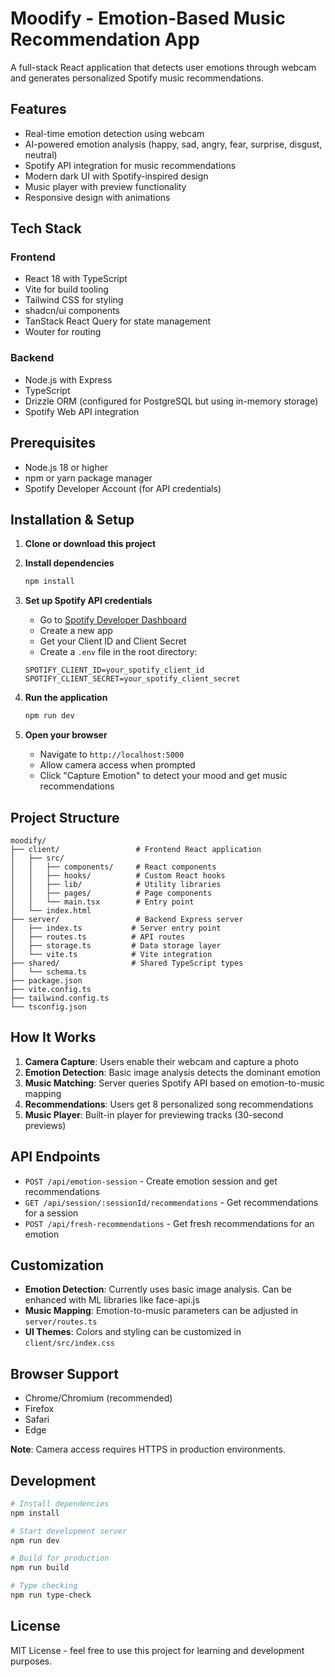 # Moodify - Emotion-Based Music Recommendation App

A full-stack React application that detects user emotions through webcam and generates personalized Spotify music recommendations.

## Features

- Real-time emotion detection using webcam
- AI-powered emotion analysis (happy, sad, angry, fear, surprise, disgust, neutral)
- Spotify API integration for music recommendations
- Modern dark UI with Spotify-inspired design
- Music player with preview functionality
- Responsive design with animations

## Tech Stack

### Frontend
- React 18 with TypeScript
- Vite for build tooling
- Tailwind CSS for styling
- shadcn/ui components
- TanStack React Query for state management
- Wouter for routing

### Backend
- Node.js with Express
- TypeScript
- Drizzle ORM (configured for PostgreSQL but using in-memory storage)
- Spotify Web API integration

## Prerequisites

- Node.js 18 or higher
- npm or yarn package manager
- Spotify Developer Account (for API credentials)

## Installation & Setup

1. **Clone or download this project**

2. **Install dependencies**
   ```bash
   npm install
   ```

3. **Set up Spotify API credentials**
   - Go to [Spotify Developer Dashboard](https://developer.spotify.com/dashboard)
   - Create a new app
   - Get your Client ID and Client Secret
   - Create a `.env` file in the root directory:
   ```
   SPOTIFY_CLIENT_ID=your_spotify_client_id
   SPOTIFY_CLIENT_SECRET=your_spotify_client_secret
   ```

4. **Run the application**
   ```bash
   npm run dev
   ```

5. **Open your browser**
   - Navigate to `http://localhost:5000`
   - Allow camera access when prompted
   - Click "Capture Emotion" to detect your mood and get music recommendations

## Project Structure

```
moodify/
├── client/                 # Frontend React application
│   ├── src/
│   │   ├── components/     # React components
│   │   ├── hooks/          # Custom React hooks
│   │   ├── lib/            # Utility libraries
│   │   ├── pages/          # Page components
│   │   └── main.tsx        # Entry point
│   └── index.html
├── server/                 # Backend Express server
│   ├── index.ts           # Server entry point
│   ├── routes.ts          # API routes
│   ├── storage.ts         # Data storage layer
│   └── vite.ts            # Vite integration
├── shared/                # Shared TypeScript types
│   └── schema.ts
├── package.json
├── vite.config.ts
├── tailwind.config.ts
└── tsconfig.json
```

## How It Works

1. **Camera Capture**: Users enable their webcam and capture a photo
2. **Emotion Detection**: Basic image analysis detects the dominant emotion
3. **Music Matching**: Server queries Spotify API based on emotion-to-music mapping
4. **Recommendations**: Users get 8 personalized song recommendations
5. **Music Player**: Built-in player for previewing tracks (30-second previews)

## API Endpoints

- `POST /api/emotion-session` - Create emotion session and get recommendations
- `GET /api/session/:sessionId/recommendations` - Get recommendations for a session
- `POST /api/fresh-recommendations` - Get fresh recommendations for an emotion

## Customization

- **Emotion Detection**: Currently uses basic image analysis. Can be enhanced with ML libraries like face-api.js
- **Music Mapping**: Emotion-to-music parameters can be adjusted in `server/routes.ts`
- **UI Themes**: Colors and styling can be customized in `client/src/index.css`

## Browser Support

- Chrome/Chromium (recommended)
- Firefox
- Safari
- Edge

**Note**: Camera access requires HTTPS in production environments.

## Development

```bash
# Install dependencies
npm install

# Start development server
npm run dev

# Build for production
npm run build

# Type checking
npm run type-check
```

## License

MIT License - feel free to use this project for learning and development purposes.